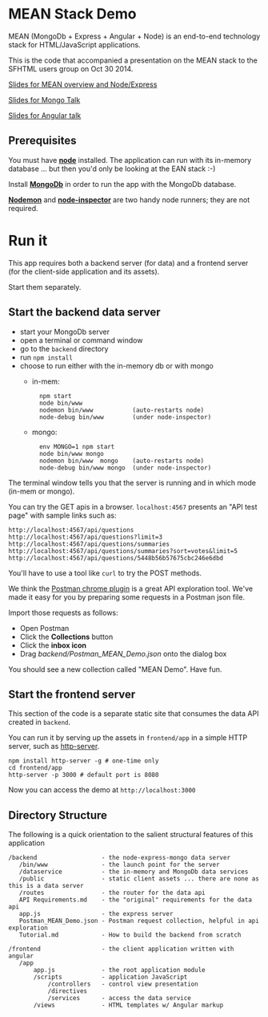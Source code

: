 # MEAN Stack Demo

MEAN (MongoDb + Express + Angular + Node) is an end-to-end technology stack for HTML/JavaScript applications.

This is the code that accompanied a presentation on the MEAN stack to the SFHTML users group on Oct 30 2014.

[Slides for MEAN overview and Node/Express](https://docs.google.com/presentation/d/1p-7iLAIBR6PZ1tz1n21g_ONbdf7nkIgyscMOczdZgKA)

[Slides for Mongo Talk](https://docs.google.com/presentation/d/1Ze2PbPNAel0ETuNS1mTYk7spPXwbPxdUaqiAgw5B6Zs/edit?usp=sharing)

[Slides for Angular talk](http://emgeee.github.io/mean-stack-SFHTML5/slides/angular)

## Prerequisites

You must have [**node**](http://nodejs.org/) installed. The application can run with its in-memory database ... but then you'd only be looking at the EAN stack :-)

Install [**MongoDb**](http://www.mongodb.org/) in order to run the app with the MongoDb database.

[**Nodemon**](https://github.com/remy/nodemon) and [**node-inspector**](https://github.com/node-inspector/node-inspector) are two handy node runners; they are not required.

# Run it

This app requires both a backend server (for data) and a frontend server (for the client-side application and its assets).

Start them separately.

## Start the backend data server
* start your MongoDb server
* open a terminal or command window
* go to the `backend` directory
* run `npm install`
* choose to run either with the in-memory db or with mongo
    * in-mem: 
   
			npm start
            node bin/www
			nodemon bin/www           (auto-restarts node)
            node-debug bin/www        (under node-inspector)

    * mongo:
    
            env MONGO=1 npm start
            node bin/www mongo
			nodemon bin/www  mongo    (auto-restarts node)
            node-debug bin/www mongo  (under node-inspector)

The terminal window tells you that the server is running and in which mode (in-mem or mongo).

You can try the GET apis in a browser. `localhost:4567` presents an "API test page" with sample links such as:

	http://localhost:4567/api/questions
	http://localhost:4567/api/questions?limit=3
	http://localhost:4567/api/questions/summaries
	http://localhost:4567/api/questions/summaries?sort=votes&limit=5
	http://localhost:4567/api/questions/5448b56b57675cbc246e6dbd

You'll have to use a tool like `curl` to try the POST methods. 

We think the [Postman chrome plugin](https://chrome.google.com/webstore/detail/postman-rest-client/fdmmgilgnpjigdojojpjoooidkmcomcm?hl=en) is a great API exploration tool. We've made it easy for you by preparing some requests in a Postman json file. 

Import those requests as follows:

- Open Postman
- Click the **Collections** button
- Click the **inbox icon**
- Drag *backend/Postman_MEAN_Demo.json* onto the dialog box

You should see a new collection called "MEAN Demo". Have fun.

## Start the frontend server

This section of the code is a separate static site that consumes the data API created in `backend`.

You can run it by serving up the assets in `frontend/app` in a simple HTTP server, such as [http-server](https://github.com/nodeapps/http-server).

	npm install http-server -g # one-time only
	cd frontend/app
	http-server -p 3000 # default port is 8080

Now you can access the demo at `http://localhost:3000`


## Directory Structure

The following is a quick orientation to the salient structural features of this application

    /backend                  - the node-express-mongo data server
       /bin/www               - the launch point for the server
       /dataservice           - the in-memory and MongoDb data services
       /public                - static client assets ... there are none as this is a data server
       /routes                - the router for the data api
       API Requirements.md    - the "original" requirements for the data api
       app.js                 - the express server
       Postman_MEAN_Demo.json - Postman request collection, helpful in api exploration
       Tutorial.md            - How to build the backend from scratch
    
    /frontend                 - the client application written with angular 
       /app
           app.js             - the root application module
           /scripts           - application JavaScript
               /controllers   - control view presentation
               /directives
               /services      - access the data service
           /views             - HTML templates w/ Angular markup
